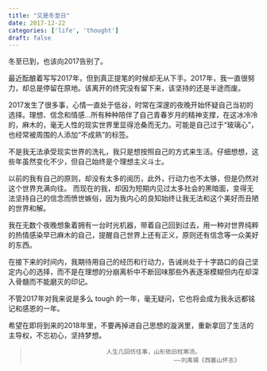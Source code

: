 ```yaml
---
title: "又是冬至日"
date: 2017-12-22
categories: ['life', 'thought']
draft: false
---
```


冬至已到，也该向2017告别了。

最近酝酿着写写2017年，但到真正提笔的时候却无从下手。2017年，我一直很努力，却总是停留在原地。该离开的终究没有留下来，该坚持的还是半途而废。

2017发生了很多事，心情一直处于低谷，时常在深邃的夜晚开始怀疑自己当初的选择。理想、信念和情感...所有种种陪伴了自己青春岁月的精神支撑，在这冰冷冷的，麻木的，毫无人性的现实世界里显得沧桑而无力。可能是自己过于“玻璃心”，也经常被周围的人添加“不成熟”的标签。

不是我无法承受现实世界的洗礼，我只是想按照自己的方式来生活。仔细想想，这些年虽然变化不少，但自己始终是个理想主义斗士。

以前的我有自己的原则，却没有太多的阅历，此外，行动力也不太够，但是仍然对这个世界充满向往。
而现在的我，却因为短期内见过太多社会的黑暗面，变得无法坚持自己的信念而愤世嫉俗，因为我内心的良知始终让我无法和这个美好而丑陋的世界和解。

我在无数个夜晚想象着拥有一台时光机器，带着自己回到过去，用一种对世界纯粹的热情感染早已麻木的自己，提醒自己世界上还有正义，原则还有信念等一众美好的东西。

在接下来的时间内，我期待用自己的经历和行动力，告诫尚处于十字路口的自己坚定内心的选择，而不是在理想的分崩离析中不断回味那些外表逐渐模糊但内在却深入骨髓而不能磨灭的印记。

不管2017年对我来说是多么 tough 的一年，毫无疑问，它也将会成为我永远都铭记和感恩的一年。

希望在即将到来的2018年里，不要再掉进自己思想的漩涡里，重新拿回了生活的主导权，不忘初心，坚持梦想。

>                           人生几回仿往事，山形依旧枕寒流。     
>                                              ——刘禹锡《西塞山怀志》
